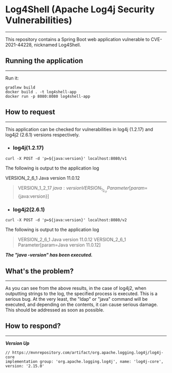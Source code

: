 # Log4Shell (Apache Log4j Security Vulnerabilities)

---

This repository contains a Spring Boot web application vulnerable to CVE-2021-44228, nicknamed Log4Shell.

## Running the application

---

Run it:
```
gradlew build
docker build . -t log4shell-app
docker run -p 8080:8080 log4shell-app
```

## How to request

---

This application can be checked for vulnerabilities in log4j (1.2.17) and log4j2 (2.6.1) versions respectively.

- ### log4j(1.2.17)
```
curl -X POST -d 'p=${java:version}' localhost:8080/v1
```
The following is output to the application log

VERSION_2_6_1 Java version 11.0.12

> VERSION_1_2_17 ${java:version}
> VERSION_1_2_17 Parameter[param=${java:version}]

- ### log4j2(2.6.1)
```
curl -X POST -d 'p=${java:version}' localhost:8080/v2
```
The following is output to the application log

> VERSION_2_6_1 Java version 11.0.12
> VERSION_2_6_1 Parameter[param=Java version 11.0.12]

***The "java -version" has been executed.***

## What's the problem?

---

As you can see from the above results, in the case of log4j2, when outputting strings to the log, the specified process is executed. This is a serious bug. At the very least, the "ldap" or "java" command will be executed, and depending on the contents, it can cause serious damage. This should be addressed as soon as possible.

## How to respond?

---

***Version Up***

```
// https://mvnrepository.com/artifact/org.apache.logging.log4j/log4j-core
implementation group: 'org.apache.logging.log4j', name: 'log4j-core', version: '2.15.0'
```
